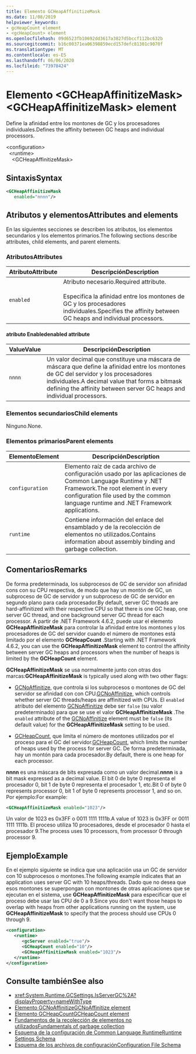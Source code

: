 ```yaml
---
title: Elemento GCHeapAffinitizeMask
ms.date: 11/08/2019
helpviewer_keywords:
- gcHeapCount element
- <gcHeapCount> element
ms.openlocfilehash: 09d6523fb10692dd3617a3827d5bccf112bc632b
ms.sourcegitcommit: b16c00371ea06398859ecd157defc81301c9070f
ms.translationtype: MT
ms.contentlocale: es-ES
ms.lasthandoff: 06/06/2020
ms.locfileid: "73978424"
---
```

# <a name="gcheapaffinitizemask-element"></a><span data-ttu-id="de76c-102">Elemento \<GCHeapAffinitizeMask></span><span class="sxs-lookup"><span data-stu-id="de76c-102">\<GCHeapAffinitizeMask> element</span></span>

<span data-ttu-id="de76c-103">Define la afinidad entre los montones de GC y los procesadores individuales.</span><span class="sxs-lookup"><span data-stu-id="de76c-103">Defines the affinity between GC heaps and individual processors.</span></span>

\<configuration>\
&nbsp;&nbsp;\<runtime>\
&nbsp;&nbsp;&nbsp;&nbsp;\<GCHeapAffinitizeMask>

## <a name="syntax"></a><span data-ttu-id="de76c-104">Sintaxis</span><span class="sxs-lookup"><span data-stu-id="de76c-104">Syntax</span></span>

```xml
<GCHeapAffinitizeMask
   enabled="nnnn"/>
```

## <a name="attributes-and-elements"></a><span data-ttu-id="de76c-105">Atributos y elementos</span><span class="sxs-lookup"><span data-stu-id="de76c-105">Attributes and elements</span></span>

<span data-ttu-id="de76c-106">En las siguientes secciones se describen los atributos, los elementos secundarios y los elementos primarios.</span><span class="sxs-lookup"><span data-stu-id="de76c-106">The following sections describe attributes, child elements, and parent elements.</span></span>

### <a name="attributes"></a><span data-ttu-id="de76c-107">Atributos</span><span class="sxs-lookup"><span data-stu-id="de76c-107">Attributes</span></span>

|<span data-ttu-id="de76c-108">Atributo</span><span class="sxs-lookup"><span data-stu-id="de76c-108">Attribute</span></span>|<span data-ttu-id="de76c-109">Descripción</span><span class="sxs-lookup"><span data-stu-id="de76c-109">Description</span></span>|
|---------------|-----------------|
|`enabled`|<span data-ttu-id="de76c-110">Atributo necesario.</span><span class="sxs-lookup"><span data-stu-id="de76c-110">Required attribute.</span></span><br /><br /><span data-ttu-id="de76c-111">Especifica la afinidad entre los montones de GC y los procesadores individuales.</span><span class="sxs-lookup"><span data-stu-id="de76c-111">Specifies the affinity between GC heaps and individual processors.</span></span> |

#### <a name="enabled-attribute"></a><span data-ttu-id="de76c-112">atributo Enabled</span><span class="sxs-lookup"><span data-stu-id="de76c-112">enabled attribute</span></span>

|<span data-ttu-id="de76c-113">Value</span><span class="sxs-lookup"><span data-stu-id="de76c-113">Value</span></span>|<span data-ttu-id="de76c-114">Descripción</span><span class="sxs-lookup"><span data-stu-id="de76c-114">Description</span></span>|
|-----------|-----------------|
|`nnnn`|<span data-ttu-id="de76c-115">Un valor decimal que constituye una máscara de máscara que define la afinidad entre los montones de GC del servidor y los procesadores individuales.</span><span class="sxs-lookup"><span data-stu-id="de76c-115">A decimal value that forms a bitmask defining the affinity between server GC heaps and individual processors.</span></span> |

### <a name="child-elements"></a><span data-ttu-id="de76c-116">Elementos secundarios</span><span class="sxs-lookup"><span data-stu-id="de76c-116">Child elements</span></span>

<span data-ttu-id="de76c-117">Ninguno.</span><span class="sxs-lookup"><span data-stu-id="de76c-117">None.</span></span>

### <a name="parent-elements"></a><span data-ttu-id="de76c-118">Elementos primarios</span><span class="sxs-lookup"><span data-stu-id="de76c-118">Parent elements</span></span>

|<span data-ttu-id="de76c-119">Elemento</span><span class="sxs-lookup"><span data-stu-id="de76c-119">Element</span></span>|<span data-ttu-id="de76c-120">Descripción</span><span class="sxs-lookup"><span data-stu-id="de76c-120">Description</span></span>|
|-------------|-----------------|
|`configuration`|<span data-ttu-id="de76c-121">Elemento raíz de cada archivo de configuración usado por las aplicaciones de Common Language Runtime y .NET Framework.</span><span class="sxs-lookup"><span data-stu-id="de76c-121">The root element in every configuration file used by the common language runtime and .NET Framework applications.</span></span>|
|`runtime`|<span data-ttu-id="de76c-122">Contiene información del enlace del ensamblado y de la recolección de elementos no utilizados.</span><span class="sxs-lookup"><span data-stu-id="de76c-122">Contains information about assembly binding and garbage collection.</span></span>|

## <a name="remarks"></a><span data-ttu-id="de76c-123">Comentarios</span><span class="sxs-lookup"><span data-stu-id="de76c-123">Remarks</span></span>

<span data-ttu-id="de76c-124">De forma predeterminada, los subprocesos de GC de servidor son afinidad cons con su CPU respectiva, de modo que hay un montón de GC, un subproceso de GC de servidor y un subproceso de GC de servidor en segundo plano para cada procesador.</span><span class="sxs-lookup"><span data-stu-id="de76c-124">By default, server GC threads are hard-affinitized with their respective CPU so that there is one GC heap, one server GC thread, and one background server GC thread for each processor.</span></span> <span data-ttu-id="de76c-125">A partir de .NET Framework 4.6.2, puede usar el elemento **GCHeapAffinitizeMask** para controlar la afinidad entre los montones y los procesadores de GC del servidor cuando el número de montones está limitado por el elemento **GCHeapCount** .</span><span class="sxs-lookup"><span data-stu-id="de76c-125">Starting with .NET Framework 4.6.2, you can use the **GCHeapAffinitizeMask** element to control the affinity between server GC heaps and processors when the number of heaps is limited by the **GCHeapCount** element.</span></span>

<span data-ttu-id="de76c-126">**GCHeapAffinitizeMask** se usa normalmente junto con otras dos marcas:</span><span class="sxs-lookup"><span data-stu-id="de76c-126">**GCHeapAffinitizeMask** is typically used along with two other flags:</span></span>

- <span data-ttu-id="de76c-127">[GCNoAffinitize](gcnoaffinitize-element.md), que controla si los subprocesos o montones de GC del servidor se afinidad con con CPU.</span><span class="sxs-lookup"><span data-stu-id="de76c-127">[GCNoAffinitize](gcnoaffinitize-element.md), which controls whether server GC threads/heaps are affinitized with CPUs.</span></span> <span data-ttu-id="de76c-128">El `enabled` atributo del elemento [GCNoAffinitize](gcnoaffinitize-element.md) debe ser `false` (su valor predeterminado) para que se use el valor **GCHeapAffinitizeMask** .</span><span class="sxs-lookup"><span data-stu-id="de76c-128">The `enabled` attribute of the [GCNoAffinitize](gcnoaffinitize-element.md) element must be `false` (its default value) for the **GCHeapAffinitizeMask** setting to be used.</span></span>

- <span data-ttu-id="de76c-129">[GCHeapCount](gcheapcount-element.md), que limita el número de montones utilizados por el proceso para el GC del servidor.</span><span class="sxs-lookup"><span data-stu-id="de76c-129">[GCHeapCount](gcheapcount-element.md), which limits the number of heaps used by the process for server GC.</span></span> <span data-ttu-id="de76c-130">De forma predeterminada, hay un montón para cada procesador.</span><span class="sxs-lookup"><span data-stu-id="de76c-130">By default, there is one heap for each processor.</span></span>

<span data-ttu-id="de76c-131">**nnnn** es una máscara de bits expresada como un valor decimal.</span><span class="sxs-lookup"><span data-stu-id="de76c-131">**nnnn** is a bit mask expressed as a decimal value.</span></span> <span data-ttu-id="de76c-132">El bit 0 de byte 0 representa el procesador 0, bit 1 de byte 0 representa el procesador 1, etc.</span><span class="sxs-lookup"><span data-stu-id="de76c-132">Bit 0 of byte 0 represents processor 0, bit 1 of byte 0 represents processor 1, and so on.</span></span> <span data-ttu-id="de76c-133">Por ejemplo:</span><span class="sxs-lookup"><span data-stu-id="de76c-133">For example:</span></span>

```xml
<GCHeapAffinitizeMask enabled="1023"/>
```

<span data-ttu-id="de76c-134">Un valor de 1023 es 0x3FF o 0011 1111 1111b.</span><span class="sxs-lookup"><span data-stu-id="de76c-134">A value of 1023 is 0x3FF or 0011 1111 1111b.</span></span> <span data-ttu-id="de76c-135">El proceso utiliza 10 procesadores, desde el procesador 0 hasta el procesador 9.</span><span class="sxs-lookup"><span data-stu-id="de76c-135">The process uses 10 processors, from processor 0 through processor 9.</span></span>

## <a name="example"></a><span data-ttu-id="de76c-136">Ejemplo</span><span class="sxs-lookup"><span data-stu-id="de76c-136">Example</span></span>

<span data-ttu-id="de76c-137">En el ejemplo siguiente se indica que una aplicación usa un GC de servidor con 10 subprocesos o montones.</span><span class="sxs-lookup"><span data-stu-id="de76c-137">The following example indicates that an application uses server GC with 10 heaps/threads.</span></span> <span data-ttu-id="de76c-138">Dado que no desea que esos montones se superpongan con montones de otras aplicaciones que se ejecutan en el sistema, use **GCHeapAffinitizeMask** para especificar que el proceso debe usar las CPU de 0 a 9.</span><span class="sxs-lookup"><span data-stu-id="de76c-138">Since you don't want those heaps to overlap with heaps from other applications running on the system, use **GCHeapAffinitizeMask** to specify that the process should use CPUs 0 through 9.</span></span>

```xml
<configuration>
   <runtime>
      <gcServer enabled="true"/>
      <GCHeapCount enabled="10"/>
      <GCHeapAffinitizeMask enabled="1023"/>
   </runtime>
</configuration>
```

## <a name="see-also"></a><span data-ttu-id="de76c-139">Consulte también</span><span class="sxs-lookup"><span data-stu-id="de76c-139">See also</span></span>

- <xref:System.Runtime.GCSettings.IsServerGC%2A?displayProperty=nameWithType>
- [<span data-ttu-id="de76c-140">Elemento GCNoAffinitize</span><span class="sxs-lookup"><span data-stu-id="de76c-140">GCNoAffinitize element</span></span>](gcnoaffinitize-element.md)
- [<span data-ttu-id="de76c-141">Elemento GCHeapCount</span><span class="sxs-lookup"><span data-stu-id="de76c-141">GCHeapCount element</span></span>](gcheapcount-element.md)
- [<span data-ttu-id="de76c-142">Fundamentos de la recolección de elementos no utilizados</span><span class="sxs-lookup"><span data-stu-id="de76c-142">Fundamentals of garbage collection</span></span>](../../../../standard/garbage-collection/fundamentals.md)
- [<span data-ttu-id="de76c-143">Esquema de la configuración de Common Language Runtime</span><span class="sxs-lookup"><span data-stu-id="de76c-143">Runtime Settings Schema</span></span>](index.md)
- [<span data-ttu-id="de76c-144">Esquema de los archivos de configuración</span><span class="sxs-lookup"><span data-stu-id="de76c-144">Configuration File Schema</span></span>](../index.md)
